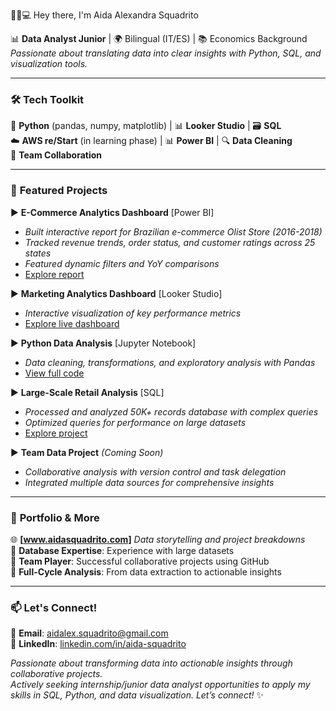 👩🏻💻 Hey there, I'm Aida Alexandra Squadrito

 📊 **Data Analyst Junior** | 🌍 Bilingual (IT/ES) | 📚 Economics Background  
_Passionate about translating data into clear insights with Python, SQL, and visualization tools._

---

### 🛠️ **Tech Toolkit** 
🐍 **Python** (pandas, numpy, matplotlib) | 📊 **Looker Studio** | 🗃️ **SQL**  
☁️ **AWS re/Start** (in learning phase) | 📊 **Power BI** | 🔍 **Data Cleaning**  
👥 **Team Collaboration**

---

### 🌟 **Featured Projects** 
▶️ **E-Commerce Analytics Dashboard** [Power BI]
   - _Built interactive report for Brazilian e-commerce Olist Store (2016-2018)_
   - _Tracked revenue trends, order status, and customer ratings across 25 states_
   - _Featured dynamic filters and YoY comparisons_
   - [Explore report](https://github.com/Aidalex/EsercitazioneFinale_PowerBI.git)

▶️ **Marketing Analytics Dashboard** [Looker Studio] 
   - _Interactive visualization of key performance metrics_ 
   - [Explore live dashboard](https://lookerstudio.google.com/s/kxZLuMfAorY)  

▶️ **Python Data Analysis** [Jupyter Notebook]
   - _Data cleaning, transformations, and exploratory analysis with Pandas_ 
   - [View full code](https://github.com/Aidalex/EsercitazioneFinale_Python.git)  

▶️ **Large-Scale Retail Analysis** [SQL]
   - _Processed and analyzed 50K+ records database with complex queries_  
   - _Optimized queries for performance on large datasets_  
   - [Explore project](https://github.com/Aidalex/EsercitazioneFinale_SQL.git)  

▶️ **Team Data Project** *(Coming Soon)*  
   - _Collaborative analysis with version control and task delegation_  
   - _Integrated multiple data sources for comprehensive insights_  

--- 

### 📂 **Portfolio & More** 
  🌐 **[www.aidasquadrito.com]** _Data storytelling and project breakdowns_  
🔹 **Database Expertise**: Experience with large datasets  
🔹 **Team Player**: Successful collaborative projects using GitHub  
🔹 **Full-Cycle Analysis**: From data extraction to actionable insights  

---
### 📫 **Let's Connect!**
📧 **Email**: aidalex.squadrito@gmail.com  
🔗 **LinkedIn**: [linkedin.com/in/aida-squadrito](https://www.linkedin.com/in/aida-alexandra-squadrito-785172273/)


_Passionate about transforming data into actionable insights through collaborative projects.  
Actively seeking internship/junior data analyst opportunities to apply my skills in SQL, Python, and data visualization. Let’s connect!_ ✨

